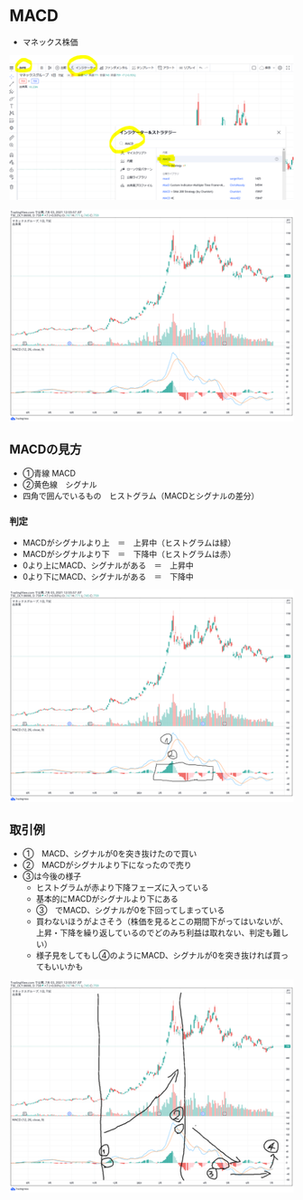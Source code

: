 # MACD

- マネックス株価

![image000](images/8698-MACD-000.png)

![image001](images/8698-MACD-001.png)

## MACDの見方

- ①青線 MACD
- ②黄色線　シグナル
- 四角で囲んでいるもの　ヒストグラム（MACDとシグナルの差分）

### 判定
- MACDがシグナルより上　＝　上昇中（ヒストグラムは緑）
- MACDがシグナルより下　＝　下降中（ヒストグラムは赤）
- 0より上にMACD、シグナルがある　＝　上昇中
- 0より下にMACD、シグナルがある　＝　下降中

![image002](images/8698-MACD-002.png)


## 取引例
- ①　MACD、シグナルが0を突き抜けたので買い
- ②　MACDがシグナルより下になったので売り
- ③は今後の様子
  - ヒストグラムが赤より下降フェーズに入っている
  - 基本的にMACDがシグナルより下にある
  - ③　でMACD、シグナルが0を下回ってしまっている
  - 買わないほうがよさそう（株価を見るとこの期間下がってはいないが、上昇・下降を繰り返しているのでどのみち利益は取れない、判定も難しい）
  - 様子見をしてもし④のようにMACD、シグナルが0を突き抜ければ買ってもいいかも

![image003](images/8698-MACD-003.png)
